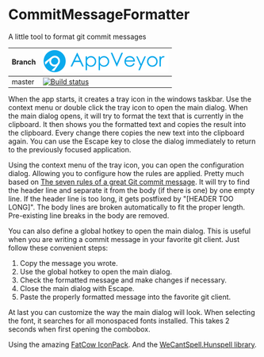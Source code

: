 # CommitMessageFormatter
A little tool to format git commit messages

Branch|[![AppVeyor logo](pics/AppVeyor.png)](https://appveyor.com)
---|---
master|[![Build status](https://ci.appveyor.com/api/projects/status/6vhd29id3ihixvq4/branch/master?svg=true)](https://ci.appveyor.com/project/SebastianBecker2/commitmessageformatter/branch/master)

When the app starts, it creates a tray icon in the windows taskbar.
Use the context menu or double click the tray icon to open the main dialog.
When the main dialog opens, it will try to format the text that is currently in the clipboard.
It then shows you the formatted text and copies the result into the clipboard.
Every change there copies the new text into the clipboard again.
You can use the Escape key to close the dialog immediately to return to the previously focused application.

Using the context menu of the tray icon, you can open the configuration dialog.
Allowing you to configure how the rules are applied. Pretty much based on [The seven rules of a great Git commit message](https://chris.beams.io/posts/git-commit/).
It will try to find the header line and separate it from the body (if there is one) by one empty line.
If the header line is too long, it gets postfixed by "[HEADER TOO LONG]".
The body lines are broken automatically to fit the proper length.
Pre-existing line breaks in the body are removed.

You can also define a global hotkey to open the main dialog.
This is useful when you are writing a commit message in your favorite git client.
Just follow these convenient steps:
1) Copy the message you wrote.
2) Use the global hotkey to open the main dialog.
3) Check the formatted message and make changes if necessary.
4) Close the main dialog with Escape.
5) Paste the properly formatted message into the favorite git client.

At last you can customize the way the main dialog will look.
When selecting the font, it searches for all monospaced fonts installed.
This takes 2 seconds when first opening the combobox.

Using the amazing [FatCow IconPack](http://www.fatcow.com/free-icons).
And the [WeCantSpell.Hunspell library](https://github.com/aarondandy/WeCantSpell.Hunspell/).
